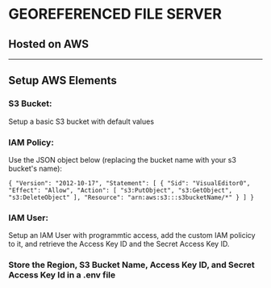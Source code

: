 # GEOREFERENCED FILE SERVER 
## Hosted on AWS

---

## Setup AWS Elements
### S3 Bucket:
Setup a basic S3 bucket with default values
### IAM Policy:
Use the JSON object below (replacing the bucket name with your s3 bucket's name):

`{
    "Version": "2012-10-17",
    "Statement": [
        {
            "Sid": "VisualEditor0",
            "Effect": "Allow",
            "Action": [
                "s3:PutObject",
                "s3:GetObject",
                "s3:DeleteObject"
            ],
            "Resource": "arn:aws:s3:::s3bucketName/*"
        }
    ]
}`

### IAM User:
Setup an IAM User with programmtic access, add the custom IAM policicy to it, and retrieve the Access Key ID and the Secret Access Key ID.

### Store the Region, S3 Bucket Name, Access Key ID, and Secret Access Key Id in a .env file